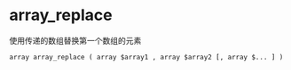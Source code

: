 # array\_replace

使用传递的数组替换第一个数组的元素

```
array array_replace ( array $array1 , array $array2 [, array $... ] )
```



